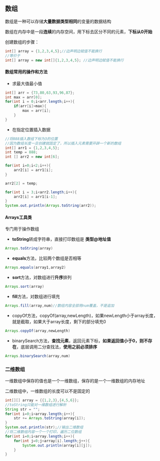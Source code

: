 ## 数组

数组是一种可以存储**大量数据类型相同**的变量的数据结构

数组在内存中是一段**连续**的内存空间，用下标去区分不同的元素，**下标从0开始**

创建数组的步骤：

```java
int[] array = {1,2,3,4,5};//边声明边赋值不能换行
//等价于
int[] array = new int[]{1,2,3,4,5}; //边声明边赋值不能换行
```

#### 数组常用的操作和方法

- 求最大值最小值

```java
int[] arr = {73,80,63,93,96,87};
int max = arr[0];
for(int i = 0;i<arr.length;i++){
    if(arr[i]>max){
        max = arr[i];
    }
}
```

- 在指定位置插入数据

```java
//将888插入数组下标为3的位置
//因为数组长度一旦创建就固定了，所以插入元素需要开辟一个新的数组
int[] arr1 = {1,2,3,4,5};
int temp = 888;
int [] arr2 = new int[6];

for(int i=0;i<2;i++){
    arr2[i] = arr1[i];
}

arr2[2] = temp;

for(int i = 3;i<arr2.length;i++){
    arr2[i] = arr1[i-1];
}
System.out.println(Arrays.toString(arr2));
```

#### Arrays工具类

专门用于操作数组

- **toString**转成字符串，直接打印数组是 **类型@地址值**

```java
Arrays.toString(array)
```

- **equals**方法，比较两个数组是否相等

```java
Arrays.equals(array1,array2)
```

- **sort**方法，对数组进行**升序**排列

```java
Arrays.sort(array)
```

- **fill**方法，对数组进行填充

```java
Arrays.fill(array,num)//数组内容全部用num覆盖，不是追加
```

- copyOf方法，copyOf(array,newLength)，如果newLength小于array长度，就是截取，如果大于array长度，剩下的部分填充0

```java
Arrays.copyOf(array,newLength)
```

- binarySearch方法，**查找元素**，返回元素下标，**如果返回值小于0，则不存在**，底层调用二分查找法，**使用之前必须排序**

```java
Arrays.binarySearch(array,num)
```



### 二维数组

一维数组中保存的值也是一个一维数组，保存的是一个一维数组的内存地址

二维数组中，一维数组的长度可以不是固定的

```java
int[][] array = {{1,2,3},{4,5,6}};
//toString只能对一维数组进行解析
String str = "";
for(int i=0;i<array.length;i++){
    str += Arrays.toString(array[i]);
}
System.out.println(str);//输出二维数组
//将二维数组内容一个一个打印，遍历二位数组
for(int i=0;i<array.length;i++){
    for(int j=0;j<array[i].length;j++){
        System.out.println(array[i][j]);
    }
}
```

